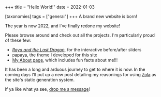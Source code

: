 +++
title = "Hello World!"
date = 2022-01-03

[taxonomies]
tags = ["general"]
+++
A brand new website is born! 
<!-- more -->

The year is now 2022, and I've finally redone my website! 

Please browse around and check out all the projects. I'm particularly proud of these few:

 - [_Raya and the Last Dragon_](@/projects/raya/index.md), for the interactive before/after sliders
 - [papaya](@/projects/papaya/index.md), the theme I developed for this site 
 - [My About page](@/pages/about/index.md), which includes fun facts about me!!!

It has been a long and arduous journey to get to where it is now. In the coming days I'll put up a new post detailing my reasonings for using [Zola](https://www.getzola.org/) as the site's static generation system.

If ya like what ya see, <a href="mailto:me@justintennant.me?subject=Your website is cool">drop me a message</a>! 

